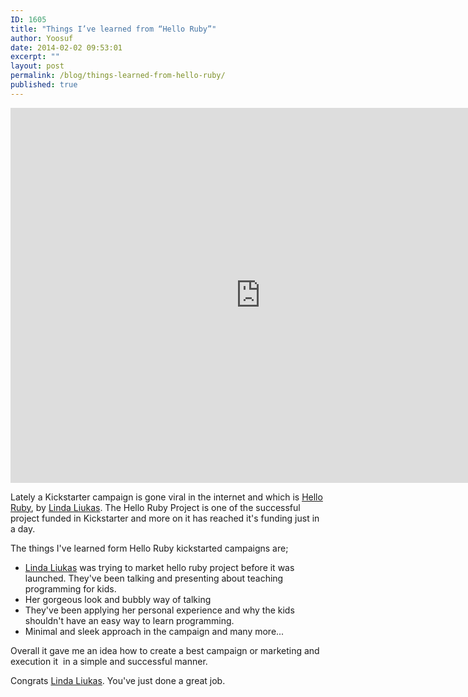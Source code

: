 ```yaml
---
ID: 1605
title: "Things I’ve learned from “Hello Ruby”"
author: Yoosuf
date: 2014-02-02 09:53:01
excerpt: ""
layout: post
permalink: /blog/things-learned-from-hello-ruby/
published: true
---
```


<iframe width="800" height="600" src="https://www.kickstarter.com/projects/lindaliukas/hello-ruby/widget/video.html" frameborder="0" scrolling="no"> </iframe>

Lately a Kickstarter campaign is gone viral in the internet and which is <a title="Hello Ruby" href="https://www.kickstarter.com/projects/lindaliukas/hello-ruby" target="_blank">Hello Ruby</a>, by <a href="https://twitter.com/lindaliukas" target="_blank">Linda Liukas</a>. The Hello Ruby Project is one of the successful project funded in Kickstarter and more on it has reached it's funding just in a day.

The things I've learned form Hello Ruby kickstarted campaigns are;

<ul>
	<li><a href="https://twitter.com/lindaliukas" target="_blank">Linda Liukas</a> was trying to market hello ruby project before it was launched. They've been talking and presenting about teaching programming for kids.</li>
	<li>Her gorgeous look and bubbly way of talking</li>
	<li>They've been applying her personal experience and why the kids shouldn't have an easy way to learn programming.</li>
	<li>Minimal and sleek approach in the campaign and many more...</li>
</ul>
Overall it gave me an idea how to create a best campaign or marketing and execution it  in a simple and successful manner.

Congrats <a href="https://twitter.com/lindaliukas" target="_blank">Linda Liukas</a>. You've just done a great job.

